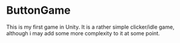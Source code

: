 # ButtonGame
 
This is my first game in Unity. It is a rather simple clicker/idle game, although i may add some more complexity to it at some point.
